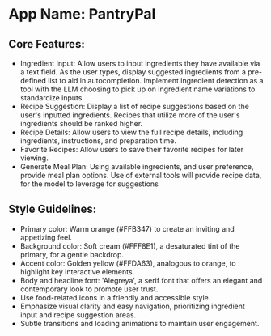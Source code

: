 # **App Name**: PantryPal

## Core Features:

- Ingredient Input: Allow users to input ingredients they have available via a text field. As the user types, display suggested ingredients from a pre-defined list to aid in autocompletion. Implement ingredient detection as a tool with the LLM choosing to pick up on ingredient name variations to standardize inputs.
- Recipe Suggestion: Display a list of recipe suggestions based on the user's inputted ingredients. Recipes that utilize more of the user's ingredients should be ranked higher.
- Recipe Details: Allow users to view the full recipe details, including ingredients, instructions, and preparation time.
- Favorite Recipes: Allow users to save their favorite recipes for later viewing.
- Generate Meal Plan: Using available ingredients, and user preference, provide meal plan options.  Use of external tools will provide recipe data, for the model to leverage for suggestions

## Style Guidelines:

- Primary color: Warm orange (#FFB347) to create an inviting and appetizing feel.
- Background color: Soft cream (#FFF8E1), a desaturated tint of the primary, for a gentle backdrop.
- Accent color: Golden yellow (#FFDA63), analogous to orange, to highlight key interactive elements.
- Body and headline font: 'Alegreya', a serif font that offers an elegant and contemporary look to promote user trust.
- Use food-related icons in a friendly and accessible style.
- Emphasize visual clarity and easy navigation, prioritizing ingredient input and recipe suggestion areas.
- Subtle transitions and loading animations to maintain user engagement.